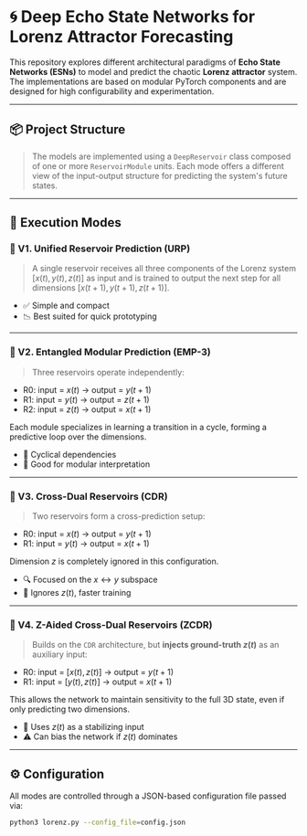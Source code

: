 # 🌀 Deep Echo State Networks for Lorenz Attractor Forecasting

This repository explores different architectural paradigms of **Echo State Networks (ESNs)** to model and predict the chaotic **Lorenz attractor** system. The implementations are based on modular PyTorch components and are designed for high configurability and experimentation.

---

## 📦 Project Structure

> The models are implemented using a `DeepReservoir` class composed of one or more `ReservoirModule` units. Each mode offers a different view of the input-output structure for predicting the system's future states.

---

## 🚀 Execution Modes

### 🔹 V1. **Unified Reservoir Prediction (URP)**

> A single reservoir receives all three components of the Lorenz system $[x(t), y(t), z(t)]$ as input and is trained to output the next step for all dimensions $[x(t+1), y(t+1), z(t+1)]$.

- ✅ Simple and compact
- 📉 Best suited for quick prototyping

---

### 🔹 V2. **Entangled Modular Prediction (EMP-3)**

> Three reservoirs operate independently:
- R0: input = $x(t)$ → output = $y(t+1)$
- R1: input = $y(t)$ → output = $z(t+1)$
- R2: input = $z(t)$ → output = $x(t+1)$

Each module specializes in learning a transition in a cycle, forming a predictive loop over the dimensions.

- 🔄 Cyclical dependencies
- 🧠 Good for modular interpretation

---

### 🔹 V3. **Cross-Dual Reservoirs (CDR)**

> Two reservoirs form a cross-prediction setup:
- R0: input = $x(t)$ → output = $y(t+1)$
- R1: input = $y(t)$ → output = $x(t+1)$

Dimension $z$ is completely ignored in this configuration.

- 🔍 Focused on the $x \leftrightarrow y$ subspace
- 🚫 Ignores $z(t)$, faster training

---

### 🔹 V4. **Z-Aided Cross-Dual Reservoirs (ZCDR)**

> Builds on the `CDR` architecture, but **injects ground-truth $z(t)$** as an auxiliary input:
- R0: input = $[x(t), z(t)]$ → output = $y(t+1)$
- R1: input = $[y(t), z(t)]$ → output = $x(t+1)$

This allows the network to maintain sensitivity to the full 3D state, even if only predicting two dimensions.

- 🧭 Uses $z(t)$ as a stabilizing input
- ⚠️ Can bias the network if $z(t)$ dominates

---

## ⚙️ Configuration

All modes are controlled through a JSON-based configuration file passed via:

```bash
python3 lorenz.py --config_file=config.json
```